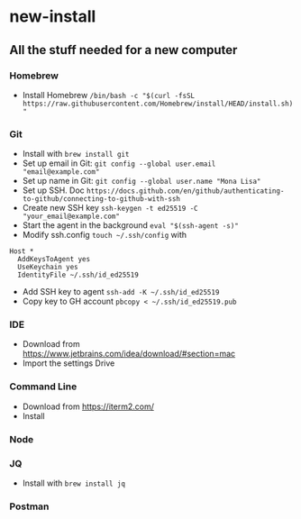 # new-install

## All the stuff needed for a new computer

### Homebrew

- Install Homebrew `/bin/bash -c "$(curl -fsSL https://raw.githubusercontent.com/Homebrew/install/HEAD/install.sh)"
  `

### Git
- Install with `brew install git`
- Set up email in Git: `git config --global user.email "email@example.com"`
- Set up name in Git: `git config --global user.name "Mona Lisa"`
- Set up SSH. Doc `https://docs.github.com/en/github/authenticating-to-github/connecting-to-github-with-ssh`
- Create new SSH key `ssh-keygen -t ed25519 -C "your_email@example.com"`
- Start the agent in the background `eval "$(ssh-agent -s)"`
- Modify ssh.config `touch ~/.ssh/config` with
```
Host *
  AddKeysToAgent yes
  UseKeychain yes
  IdentityFile ~/.ssh/id_ed25519
```
- Add SSH key to agent `ssh-add -K ~/.ssh/id_ed25519`
- Copy key to GH account `pbcopy < ~/.ssh/id_ed25519.pub`


### IDE

- Download from https://www.jetbrains.com/idea/download/#section=mac
- Import the settings Drive

### Command Line

- Download from https://iterm2.com/
- Install


### Node

### JQ

- Install with `brew install jq`


### Postman
